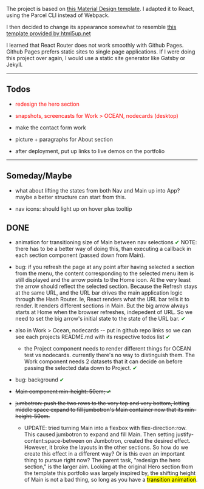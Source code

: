 The project is based on [this Material Design template](https://glitch.com/~material-template-portfolio-css). I adapted it to React, using the Parcel CLI instead of Webpack.

I then decided to change its appearance somewhat to resemble
[this template provided by html5up.net](https://html5up.net/astral)

I learned that React Router does not work smoothly with Github Pages. Github Pages prefers static sites to single page applications. If I were doing this project over again, I would use a static site generator like Gatsby or Jekyll.

---

## Todos

- <span style="color:red">redesign the hero section</span>

- <span style="color:red">snapshots, screencasts for Work > OCEAN, nodecards (desktop)</span>

- make the contact form work

- picture + paragraphs for About section

- after deployment, put up links to live demos on the portfolio

---

## Someday/Maybe

- what about lifting the states from both Nav and Main up into App? maybe a better structure can start from this.

- nav icons: should light up on hover plus tooltip

## DONE

- animation for transitioning size of Main between nav selections <span style="color:green">✔</span> NOTE: there has to be a better way of doing this, than executing a callback in each section component (passed down from Main).

- bug: if you refresh the page at any point after having selected a section from the menu, the content corresponding to the selected menu item is still displayed and the arrow points to the Home icon. At the very least the arrow should reflect the selected section. Because the Refresh stays at the same URL, and the URL bar drives the main application logic through the Hash Router. Ie, React renders what the URL bar tells it to render. It renders different sections in Main. But the big arrow always starts at Home when the browser refreshes, indepedent of URL. So we need to set the big arrow's initial state to the state of the URL bar. <span style="color:green">✔</span>

- also in Work > Ocean, nodecards -- put in github repo links so we can see each projects README.md with its respective todos list <span style="color:green">✔</span>

  - the Project component needs to render different things for OCEAN test vs nodecards. currently there's no way to distinguish them. The Work component needs 2 datasets that it can decide on before passing the selected data down to Project. <span style="color:green">✔</span>

- bug: background <span style="color:green">✔</span>
- <s>Main component min-height: 50em; <span style="color:green">✔</span></s>

- <s>jumbotron: push the two rows to the very top and very bottom, letting middle space expand to fill jumbotron's Main container now that its min-height: 50em.</s>
  - UPDATE: tried turning Main into a flexbox with flex-direction:row. This caused jumbotron to expand and fill Main. Then setting justify-content:space-between on Jumbotron, created the desired effect. However, it broke the layouts in the other sections. So how do we create this effect in a different way? Or is this even an important thing to pursue right now? The parent task, "redesign the hero section," is the larger aim. Looking at the original Hero section from the template this portfolio was largely inspired by, the shifting height of Main is not a bad thing, so long as you have a <span style="background-color:yellow;color:black;">transition animation</span>.
